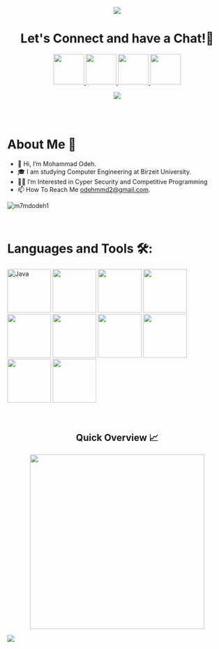  <!--- Header -------------------------------------------------------------------------------- -->

<p align="center">
  <img src="https://capsule-render.vercel.app/api?type=waving&color=gradient&text=Hello!&height=100&section=header"/>
</p>
 <!--- ------------------------------------------------------------------------------------------------------------------------------------------------------ -->

<h1 align="center">
  Let's Connect and have a Chat!💬
</h1>
<p align="center">
 
<a href="https://www.facebook.com/MhmdOdeh4/">
 <img src="https://user-images.githubusercontent.com/74038190/235294010-ec412ef5-e3da-4efa-b1d4-0ab4d4638755.gif" width="70">
</a>
 
<a href="https://www.linkedin.com/in/mohammad-odeh-b0a689249/">
<img src="https://user-images.githubusercontent.com/74038190/235294012-0a55e343-37ad-4b0f-924f-c8431d9d2483.gif" width="70">
</a>

<a href="https://www.instagram.com/m7md_odeh_m/">
<img src="https://user-images.githubusercontent.com/74038190/235294013-a33e5c43-a01c-43f6-b44d-a406d8b4ab75.gif" width="70">
</a>

<a href="https://discordapp.com/users/817681561792806922">
<img src="https://user-images.githubusercontent.com/74038190/235294015-47144047-25ab-417c-af1b-6746820a20ff.gif" width="70">
</a>
</p>

<p align="center">
  <img src= "https://i.giphy.com/media/q217GUnfKAmJlFcjBX/giphy.webp">
</p>

<br /> 
<br /> 

 <!--- ------------------------------------------------------------------------------------------------------------------------------------------------------ -->

<h1>About Me 📌</h1>

- 👋 Hi, I’m Mohammad Odeh.
- 🎓 I am studying Computer Engineering at Birzeit University.
- 👨‍💻 I’m Interested in Cyper Security and Competitive Programming
- 📫 How To Reach Me odehmmd2@gmail.com.
<p align="left"> <img src="https://komarev.com/ghpvc/?username=m7mdodeh1&label=Profile%20views&color=0e75b6&style=flat" alt="m7mdodeh1" /> </p>

<br /> 

 <!--- ------------------------------------------------------------------------------------------------------------------------------------------------------ -->

<h1 align="left">Languages and Tools 🛠:</h1>
  
<div align="left">
<img alt="Java" src="https://cdn.jsdelivr.net/gh/devicons/devicon/icons/java/java-original.svg" width= "100"/>
<img src="https://github.com/Anmol-Baranwal/Cool-GIFs-For-GitHub/assets/74038190/e0d299f2-767c-4c21-bd49-90f2a19f1a78" width="100">
<img src="https://user-images.githubusercontent.com/74038190/212257472-08e52665-c503-4bd9-aa20-f5a4dae769b5.gif" width="100">
<img src="https://user-images.githubusercontent.com/74038190/212257454-16e3712e-945a-4ca2-b238-408ad0bf87e6.gif" width="100">
<img src="https://user-images.githubusercontent.com/74038190/212257468-1e9a91f1-b626-4baa-b15d-5c385dfa7ed2.gif" width="100">
<img src="https://user-images.githubusercontent.com/74038190/212257465-7ce8d493-cac5-494e-982a-5a9deb852c4b.gif" width="100">


<img src="https://github.com/Anmol-Baranwal/Cool-GIFs-For-GitHub/assets/74038190/29fd6286-4e7b-4d6c-818f-c4765d5e39a9" width="100">
<img src="https://github.com/Anmol-Baranwal/Cool-GIFs-For-GitHub/assets/74038190/67f477ed-6624-42da-99f0-1a7b1a16eecb" width="100">
<img src="https://github.com/Anmol-Baranwal/Cool-GIFs-For-GitHub/assets/74038190/3fb2cdf6-8920-462e-87a4-95af376418aa" width="100">
<img src="https://github.com/Anmol-Baranwal/Cool-GIFs-For-GitHub/assets/74038190/de038172-e903-4951-926c-755878deb0b4" width="100">

</div>
<br><br> 

<!--- ------------------------------------------------------------------------------------------------------------------------------------------------------ -->


<h2 align="center"> Quick Overview 📈</h2>
<p align = "center">
  <img src = "https://github-readme-stats.vercel.app/api/top-langs?username=M7mdOdeh1&show_icons=true&count_private=true&locale=en&layout=compact&langs_count=10&hide_border=true&bg_color=151515&title_color=FB8C00&text_color=fff&icon_color=fff" width = 400 />

 <!---Footer--------------------------------------------------------------------------------------------------------------------------- -->

<p align="left">
  <img src="https://capsule-render.vercel.app/api?type=waving&color=gradient&height=100&section=footer"/>
</p>
 <!--- ------------------------------------------------------------------------------------------------------------------------------------------------------ -->

